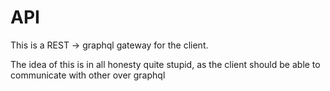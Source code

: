 # API

This is a REST -> graphql gateway for the client.

The idea of this is in all honesty quite stupid, as the client should be able to communicate with other over graphql
